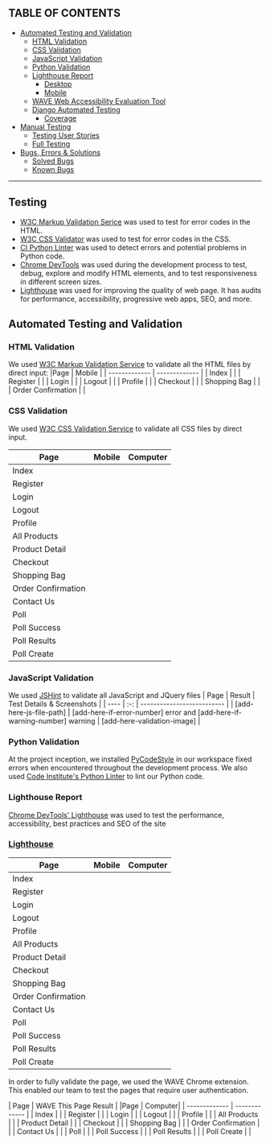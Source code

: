 ## TABLE OF CONTENTS

* [Automated Testing and Validation](#automated-testing-and-validation)
    * [HTML Validation](#html-validation)
    * [CSS Validation](#css-validation)
    * [JavaScript Validation](#javascript-validation)
    * [Python Validation](#python-validation)
    * [Lighthouse Report](#lighthouse-report)
        * [Desktop](#desktop)
        * [Mobile](#mobile)
    * [WAVE Web Accessibility Evaluation Tool](#wave-web-accessibility-evaluation-tool)
    * [Django Automated Testing](#django-automated-testing)
        * [Coverage](#coverage)
* [Manual Testing](#manual-testing)
    * [Testing User Stories](#testing-user-stories)
    * [Full Testing](#full-testing)
* [Bugs, Errors & Solutions](#bugs-found-during-testing-and-development-phase)
    * [Solved Bugs](#solved-bugs)
    * [Known Bugs](#known-bugs)
---

## <strong>Testing</strong>
- [W3C Markup Validation Serice](https://validator.w3.org/) was used to test for error codes in the HTML.
- [W3C CSS Validator](https://jigsaw.w3.org/css-validator/)  was used to test for error codes in the CSS.
- [CI Python Linter](https://pep8ci.herokuapp.com/) was used to detect errors and potential problems in Python code.
- [Chrome DevTools](https://developer.chrome.com/docs/devtools/)
    was used during the development process to test, debug, explore and modify HTML elements, and to test responsiveness in different screen sizes.
- [Lighthouse](https://developer.chrome.com/docs/lighthouse/overview/) was used for improving the quality of web page. It has audits for performance, accessibility, progressive web apps, SEO, and more.


## Automated Testing and Validation
### HTML Validation
We used [W3C Markup Validation Service](https://validator.w3.org/) to validate all the HTML files by direct input:
|Page | Mobile |
| ------------- | ------------- |
| Index | |
| Register | |
| Login | |
| Logout | |
| Profile | |
| Checkout | |
| Shopping Bag | |
| Order Confirmation | |



### CSS Validation
We used [W3C CSS Validation Service](https://jigsaw.w3.org/css-validator/) to validate all CSS files by direct input.

|Page | Mobile  | Computer|
| ------------- | ------------- |------------- |
| Index | | |
| Register | | |
| Login | | |
| Logout | | |
| Profile | | |
| All Products | | |
| Product Detail | | |
| Checkout | | |
| Shopping Bag | | |
| Order Confirmation | | |
| Contact Us | | |
| Poll | | |
| Poll Success | | |
| Poll Results | | |
| Poll Create | | |

### JavaScript Validation
We used [JSHint](https://jshint.com/) to validate all JavaScript and JQuery files
| Page | Result | Test Details & Screenshots |
| ---- | :-: | -------------------------- |
| [add-here-js-file-path] | [add-here-if-error-number] error and [add-here-if-warning-number] warning | [add-here-validation-image] |

### Python Validation
At the project inception, we installed [PyCodeStyle](https://pycodestyle.pycqa.org/en/latest/intro.html#configuration) in our workspace fixed errors when encountered throughout the development process. We also used [Code Institute's Python Linter](https://pep8ci.herokuapp.com/) to lint our Python code.



### Lighthouse Report
[Chrome DevTools' Lighthouse](https://developer.chrome.com/docs/lighthouse/overview/) was used to test the performance, accessibility, best practices and SEO of the site

### <u>Lighthouse</u>
|Page | Mobile  | Computer|
| ------------- | ------------- |------------- |
| Index | | |
| Register | | |
| Login | | |
| Logout | | |
| Profile | | |
| All Products | | |
| Product Detail | | |
| Checkout | | |
| Shopping Bag | | |
| Order Confirmation | | |
| Contact Us | | |
| Poll | | |
| Poll Success | | |
| Poll Results | | |
| Poll Create | | |


In order to fully validate the page, we used the WAVE Chrome extension. This enabled our team to test the pages that require user authentication.

| Page | WAVE This Page Result |
|Page | Computer|
| ------------- | ------------- |
| Index | | 
| Register  | |
| Login |  |
| Logout  | |
| Profile | |
| All Products | | 
| Product Detail | |
| Checkout | | 
| Shopping Bag  | |
| Order Confirmation | |
| Contact Us | | 
| Poll | | 
| Poll Success | | 
| Poll Results | | 
| Poll Create | | 
